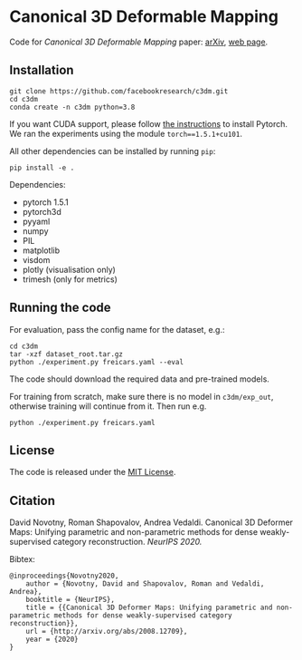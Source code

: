 Canonical 3D Deformable Mapping
==========
Code for *Canonical 3D Deformable Mapping* paper: [arXiv](http://arxiv.org/abs/2008.12709), [web page](http://www.robots.ox.ac.uk/~david/c3dm/).

Installation
-----------
```
git clone https://github.com/facebookresearch/c3dm.git
cd c3dm
conda create -n c3dm python=3.8
```
If you want CUDA support, please follow [the instructions](https://pytorch.org/get-started/locally/) to install Pytorch.
We ran the experiments using the module `torch==1.5.1+cu101`.

All other dependencies can be installed by running `pip`:
```
pip install -e .
```

Dependencies:
- pytorch 1.5.1
- pytorch3d
- pyyaml
- numpy
- PIL
- matplotlib
- visdom
- plotly (visualisation only)
- trimesh (only for metrics)

Running the code
-----------
For evaluation, pass the config name for the dataset, e.g.:
```
cd c3dm
tar -xzf dataset_root.tar.gz
python ./experiment.py freicars.yaml --eval
```
The code should download the required data and pre-trained models.

For training from scratch, make sure there is no model in `c3dm/exp_out`,
otherwise training will continue from it. Then run e.g.
```
python ./experiment.py freicars.yaml
```

License
-----------
The code is released under the [MIT License](LICENSE).


Citation
-----------
David Novotny, Roman Shapovalov, Andrea Vedaldi. Canonical 3D Deformer Maps: Unifying parametric and non-parametric methods for dense weakly-supervised category reconstruction. *NeurIPS 2020.*

Bibtex:
```
@inproceedings{Novotny2020,
    author = {Novotny, David and Shapovalov, Roman and Vedaldi, Andrea},
    booktitle = {NeurIPS},
    title = {{Canonical 3D Deformer Maps: Unifying parametric and non-parametric methods for dense weakly-supervised category reconstruction}},
    url = {http://arxiv.org/abs/2008.12709},
    year = {2020}
}
```

